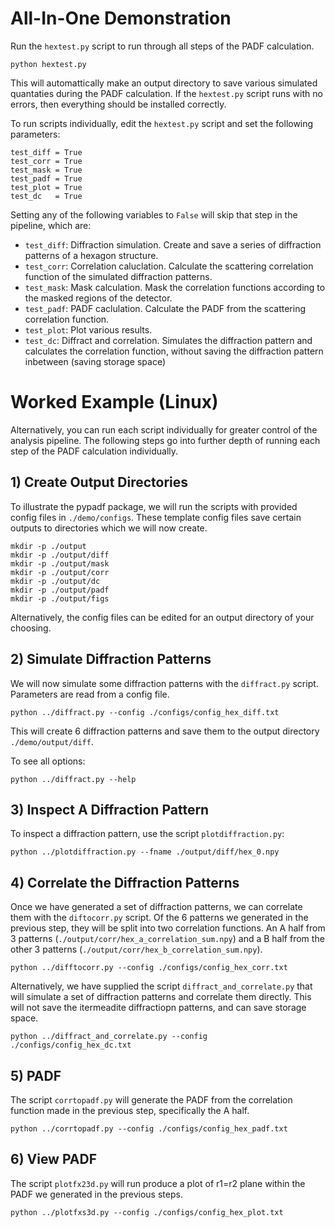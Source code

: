# All-In-One Demonstration

Run the `hextest.py` script to run through all steps of the PADF calculation.

    python hextest.py

This will automattically make an output directory to save various simulated quantaties during the PADF calculation. If the `hextest.py` script runs with no errors, then everything should be installed correctly.


To run scripts individually, edit the `hextest.py` script and set the following parameters:
    
    test_diff = True
    test_corr = True
    test_mask = True
    test_padf = True
    test_plot = True
    test_dc   = True

Setting any of the following variables to `False` will skip that step in the pipeline, which are:

- `test_diff`: Diffraction simulation. Create and save a series of diffraction patterns of a hexagon structure.
- `test_corr`: Correlation caluclation. Calculate the scattering correlation function of the simulated diffraction patterns.
- `test_mask`: Mask calculation. Mask the correlation functions according to the masked regions of the detector.
- `test_padf`: PADF caclulation. Calculate the PADF from the scattering correlation function.
- `test_plot`: Plot various results.
- `test_dc`: Diffract and correlation. Simulates the diffraction pattern and calculates the correlation function, without saving the diffraction pattern inbetween (saving storage space)




# Worked Example (Linux)

Alternatively, you can run each script individually for greater control of the analysis pipeline. The following steps go into further depth of running each step of the PADF calculation individually.


## 1) Create Output Directories 
To illustrate the pypadf package, we will run the scripts with provided config files in `./demo/configs`. These template config files save certain outputs to directories which we will now create.

    mkdir -p ./output
    mkdir -p ./output/diff
    mkdir -p ./output/mask
    mkdir -p ./output/corr
    mkdir -p ./output/dc
    mkdir -p ./output/padf
    mkdir -p ./output/figs


Alternatively, the config files can be edited for an output directory of your choosing.

## 2) Simulate Diffraction Patterns

We will now simulate some diffraction patterns with the `diffract.py` script. Parameters are read from a config file.

    python ../diffract.py --config ./configs/config_hex_diff.txt

This will create 6 diffraction patterns and save them to the output directory `./demo/output/diff`. 

To see all options:
    
    python ../diffract.py --help


## 3) Inspect A Diffraction Pattern

To inspect a diffraction pattern, use the script `plotdiffraction.py`:

    python ../plotdiffraction.py --fname ./output/diff/hex_0.npy

## 4) Correlate the Diffraction Patterns

Once we have generated a set of diffraction patterns, we can correlate them with the `diftocorr.py` script. Of the 6 patterns we generated in the previous step, they will be split into two correlation functions. An A half from 3 patterns (`./output/corr/hex_a_correlation_sum.npy`) and a B half from the other 3 patterns (`./output/corr/hex_b_correlation_sum.npy`).

    python ../difftocorr.py --config ./configs/config_hex_corr.txt


Alternatively, we have supplied the script `diffract_and_correlate.py` that will simulate a set of diffraction patterns and correlate them directly. This will not save the itermeadite diffractiopn patterns, and can save storage space. 

    python ../diffract_and_correlate.py --config ./configs/config_hex_dc.txt


## 5) PADF

The script `corrtopadf.py` will generate the PADF from the correlation function made in the previous step, specifically the A half.

    python ../corrtopadf.py --config ./configs/config_hex_padf.txt


## 6) View PADF

The script `plotfx23d.py` will run produce a plot of r1=r2 plane within the PADF we generated in the previous steps.

    python ../plotfxs3d.py --config ./configs/config_hex_plot.txt





